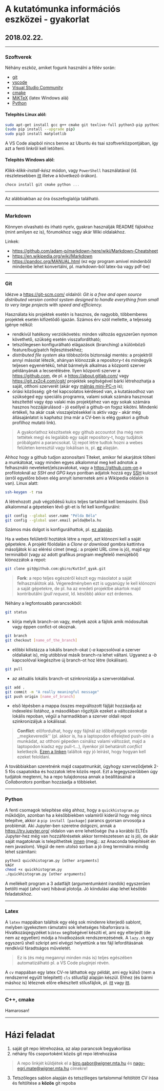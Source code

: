 # A kutatómunka információs eszközei - gyakorlat

## 2018.02.22.

---

### Szoftverek

Néhány eszköz, amiket fogunk használni a félév során:

* [git](https://git-scm.com/downloads/guis)
* [vscode](https://code.visualstudio.com/)
* [Visual Studio Community](https://www.visualstudio.com/vs/community/)
* [cmake](https://cmake.org/download/)
* [MiKTeX](https://miktex.org/download) (latex Windows alá)
* [Python](https://www.python.org/downloads/release/python-2714/)

#### Telepítés Linux alól:

```bash
sudo apt-get install gcc g++ cmake git texlive-full python3-pip python3-setuptools python3-tk
(sudo pip install --upgrade pip)
sudo pip3 install matplotlib
```

A VS Code alapból nincs benne az Ubuntu és tsai szoftverközpontjában, így azt a fenti linkről kell letölteni.

#### Telepítés Windows alól:

*Klikk-klikk-install-kész* módon, vagy `PowerShell` használatával (ld. részletesebben [itt](https://chocolatey.org/packages) illetve a következő órákon). 

```powershell
choco install git cmake python ...
```

---

Az alábbiakban az óra összefoglalója található.

---

### Markdown

Könnyen olvasható és írható nyelv, gyakran használják README fájlokhoz (mint amilyen ez is), fórumokhoz vagy akár Wiki oldalakhoz.

Linkek:

* https://github.com/adam-p/markdown-here/wiki/Markdown-Cheatsheet
* https://en.wikipedia.org/wiki/Markdown
* https://pandoc.org/MANUAL.html (ez egy program amivel mindenből mindenbe lehet konvertálni, pl. markdown-ból latex-ba vagy pdf-be)

---

### Git

Idézve a https://git-scm.com/ oldalról: *Git is a free and open source distributed version control system designed to handle everything from small to very large projects with speed and efficiency.*

Használata kis projektek esetén is hasznos, de nagyobb, többemberes projektek esetén kifizetődő igazán. Számos érv szól mellette, a teljesség igénye nélkül:

* rendkívül hatékony verziókövetés: minden változás egyszerűen nyomon követhető, szükség esetén visszafordítható;
* tetszőlegesen konfigurálható elágazások (branching) a különböző feature/bug/patch fejlesztésekhez;
* *distributed file system* aka többszörös biztonsági mentés: a projektről annyi másolat létezik, ahányan klónozzák a repository-t és mindegyik teljesen egyenértékű, tehát bármelyik alkalmas a központi szerver példányának a lecserélésére. Ilyen központi szerver a https://github.com, de pl. a https://about.gitlab.com/ vagy https://git.zx2c4.com/cgit/ projektek segítségével bárki létrehozhatja a saját, otthoni szerverét (akár egy [málnás mini-PC-n](https://www.raspberrypi.org/) is);
* óriási közösség: git-tel kapcsolatos kérdésed van, a kutatásodhoz van szükséged egy speciális programra, valami sokak számára hasznosat készítettél vagy épp valaki más projektjéhez van egy sokak számára hasznos hozzájárulásod - jó eséllyel a github-on fogsz kikötni. Mindenki értékeli, ha akár csak visszajelzésekkel is aktív vagy - akár még állásajánlatot is kaphatsz (ma már a CV-ben is elég gyakori a github profilhoz mutató link).

> A gyakorlathoz készítsetek egy github accountot (ha még nem tettétek meg) és legalább egy saját repository-t, hogy tudjátok próbálgatni a parancsokat.
> Új repot létre tudtok hozni a webes felületen keresztül vagy lokálisan is, pl. [ez](https://git-scm.com/docs/git-init) alapján.

Ahhoz hogy a github tudjon azonosítani Titeket, amikor fel akarjátok tölteni a munkátokat, vagy minden egyes alkalommal meg kell adnotok a felhasználó neveteket/jelszavatokat, vagy a https://github.com-on a profilotoknál az *SSH and GPG keys* pontban adjatok hozzá egy [SSH](https://hu.wikipedia.org/wiki/Secure_Shell) kulcsot (erről egyelőre bőven elég annyit ismernetek ami a Wikipedia oldalon is van). Linux alatt:

```bash
ssh-keygen -t rsa
```

A létrehozott *.pub* végződésű kulcs teljes tartalmát kell bemásolni. Első alkalommal a gépeteken lévő git-et is fel kell konfigurálni:

```bash
git config --global user.name "Példa Béla"
git config --global user.email pelda@bela.hu
```

Számos más dolgot is konfigurálhattok, pl. [ez alapján](https://git-scm.com/book/en/v2/Getting-Started-First-Time-Git-Setup).

Ha a webes felületről hoztátok létre a repot, azt klónozni kell a saját gépetekre. A projekt főoldalán a *Clone or download* gombra kattintva másoljátok ki az elérési címet (megj.: a projekt URL címe is jó), majd egy terminálból (vagy az adott grafikus program megfelelő menüjéből) klónozzátok a repot:

```bash
git clone git@github.com:gbiro/KutInf_gyak.git
```

> **Fork**: a repo teljes egészéről készít egy másolatot a saját felhasználótok alá. Végeredményben ezt is ugyanúgy le kell klónozni a saját gépetekre, de pl. ha az eredeti projektbe akartok majd kontributálni (*pull request*, ld. később) akkor ezt érdemes.

Néhány a legfontosabb parancsokból:

```bash
git status
```

* kiírja melyik branch-on vagy, melyek azok a fájlok amik módosultak vagy éppen confict-ot okoznak.

```bash
git branch
git checkout [name_of_the_branch]
```

* előbbi kilistázza a lokális branch-okat (*-a* kapcsolóval a szerver oldaliakat is), míg utóbbival másik branch-ra lehet váltani. Ugyanez a *-b* kapcsolóval kiegészítve új branch-ot hoz létre (lokálisan).

```bash
git pull
```

* az aktuális lokális branch-ot szinkronizálja a szerveroldalival.

```bash
git add .
git commit -m "A really meaningful message"
git push origin [name_of_branch]
```

* első lépésben a mappa összes megváltozott fájlját hozzáadja az indexelési listához, a másodikban rögzítjük ezeket a változásokat a lokális repoban, végül a harmadikban a szerver oldali repot szinkronizáljuk a lokálissal.

> **Conflict**: előfordulhat, hogy egy fájlnál az időbélyegek sorrendje ,,megkeveredik'' (pl. akkor is, ha a laptopodon elfelejted push-olni a munkádat, az otthoni gépeden csinálsz valami változást, majd a laptopodon kiadsz egy pull-t...), ilyenkor jól behatárolt *conflict* keletkezik. [Ezen a linken](https://help.github.com/articles/resolving-a-merge-conflict-using-the-command-line/) találtok egy jó leírást, hogy hogyan kell ezeket feloldani.

A továbbiakban szeretnénk majd csapatmunkát, úgyhogy szerveződjetek 2-5 fős csapatokba és hozzatok létre közös repot. Ezt a legegyszerűbben úgy tudjátok megtenni, ha a repo tulajdonosa annak a beállításainál a *Collaborators* pontban hozzáadja a többieket.

---

### Python

A fenti csomagok telepítése elég ahhoz, hogy a `quickhistogram.py` működjön, azonban ha a későbbiekben valamiről kiderül hogy még nincs telepítve, akkor a `pip install [package]` parancs gyorsan orvosolja a problémát. Aki Jupyter-ben szeretne dolgozni, annak a https://try.jupyter.org/ oldalon van erre lehetősége (ha a korábbi ELTÉs Jupyter-hez még van hozzáférésetek akkor természetesen az is jó), de akár saját magatoknak is telepíthetitek [innen](http://jupyter.org/install.html) (megj.: az Anaconda telepítését én nem javaslom). Végül de nem utolsó sorban a jó öreg terminálra mindig lehet számítani:

```bash
python3 quickhistogram.py [other arguments]
VAGY
chmod +x quickhistogram.py
./quickhistogram.py [other arguments]
```

A mellékelt program a 3 adatfájlt (argumentumként írandók) egyszerűen betölti majd (ahol van) hibával plotolja. Jó kiindulási alap lehet későbbi feladatokhoz.

---

### Latex

A `latex` mappában találtok egy elég sok mindenre kiterjedő sablont, melyben igyekeztem rámutatni sok lehetséges hibaforrásra is. Hivatkozásjegyzéket `bibtex` segítségével készíti el, ami egy elterjedt (de nem az egyetlen) módja a hivatkozások rendszerezésének. A `lazy.sh` egy egyszerű shell szkript ami elvégzi helyettünk a tex fájl lefordításának rendkívül fáradtságos műveletét.

> Ez is (és még megannyi minden más is) teljes egészében automatizálható pl. a VS Code pluginjei révén.

A `cv` mappában egy latex CV-re láthattok egy példát, ami egy külső (nem a rendszerrel együtt telepített) `cls` stílusfájl alapján készül. Ehhez (és bármi máshoz is) léteznek előre elkészített stílusfájlok, pl. [itt](https://www.latextemplates.com/cat/curricula-vitae) vagy [itt](https://www.sharelatex.com/templates/thesis).

---

### C++, cmake

Hamarosan!

---

# Házi feladat

1. saját git repo létrehozása, az alap parancsok begyakorlása
2. néhány fős csoportoként közös git repo létrehozása

> A repo linkjét küldjétek el a biro.gabor@wigner.mta.hu és nagy-egri.mate@wigner.mta.hu címekre!

3. Tetszőleges sablon alapján és tetszőleges tartalommal feltöltött CV írása és feltöltése a **közös** git repoba